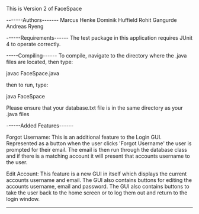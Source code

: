 This is Version 2 of FaceSpace

-------Authors-------
Marcus Henke 
Dominik Huffield 
Rohit Gangurde 
Andreas Ryeng

------Requirements------ 
The test package in this application requires JUnit 4 to operate correctly.

-----Compiling------
To compile, navigate to the directory where the .java files are located, then
type:

javac FaceSpace.java

then to run, type:

java FaceSpace

Please ensure that your database.txt file is in the same directory as your .java files

------Added Features------

Forgot Username: This is an additional feature to the Login GUI. Represented as a button when the user clicks 'Forgot Username' the user is prompted for their email. The email is then run through the database class and if there is a matching account it will present that accounts username to the user.


Edit Account: This feature is a new GUI in itself which displays the current accounts username and email. The GUI also contains buttons for editing the accounts username, email and password. The GUI also contains buttons to take the user back to the home screen or to log them out and return to the login window.

---------------------------

